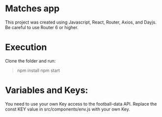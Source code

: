 # Matches app
This project was created using Javascript, React, Router, Axios, and Dayjs.
Be careful to use Router 6 or higher.

# Execution
Clone the folder and run:
> npm install
> npm start

# Variables and Keys:
You need to use your own Key access to the football-data API.
Replace the const KEY value in src/components/env.js with your own Key.



